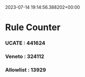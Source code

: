 2023-07-14 19:14:56.388202+00:00
# Rule Counter 
 ### UCATE : 441624

 ### Veneto : 324112

 ### Allowlist : 13929